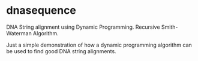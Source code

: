 # dnasequence
DNA String alignment using Dynamic Programming. Recursive Smith-Waterman Algorithm.

Just a simple demonstration of how a dynamic programming algorithm can be used to find good DNA string alignments.

